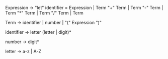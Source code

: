 

Expression -> "let" identifier = Expression
              | Term "+" Term
              | Term "-" Term
              | Term "*" Term
              | Term "/" Term
              | Term

Term -> identifier
        | number
        | "(" Expression ")"

identifier -> letter (letter | digit)*

number -> digit*

letter -> a-z | A-Z

